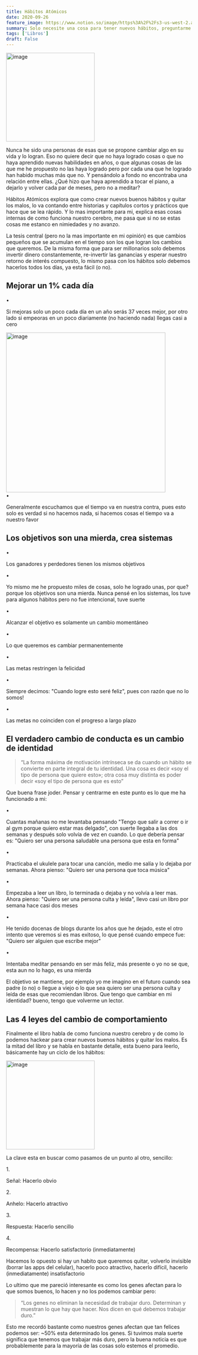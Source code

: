 ```yaml
---
title: Hábitos Atómicos
date: 2020-09-26
feature_image: https://www.notion.so/image/https%3A%2F%2Fs3-us-west-2.amazonaws.com%2Fsecure.notion-static.com%2F52a07ce1-0a92-4bcd-8dc8-c9e816873bc1%2FScreen_Shot_2020-09-26_at_19.38.06.png?table=block&id=a71507aa-d9fd-45e7-a118-00f79ba52c76&userId=&cache=v2
summary: Solo necesite una cosa para tener nuevos hábitos, preguntarme ¿Quién quiero ser?
tags: ['Libros']
draft: False
---
```


<img alt="image" src="https://www.notion.so/image/https%3A%2F%2Fs3-us-west-2.amazonaws.com%2Fsecure.notion-static.com%2F52a07ce1-0a92-4bcd-8dc8-c9e816873bc1%2FScreen_Shot_2020-09-26_at_19.38.06.png?table=block&id=a71507aa-d9fd-45e7-a118-00f79ba52c76&userId=&cache=v2" style="width: 240px" />

<p>Nunca he sido una personas de esas que se propone cambiar algo en su vida y lo logran. Eso no quiere decir que no haya logrado cosas o que no haya aprendido nuevas habilidades en años, o que algunas cosas de las que me he propuesto no las haya logrado pero por cada una que he logrado han habido muchas más que no. Y pensándolo a fondo no encontraba una relación entre ellas. ¿Qué hizo que haya aprendido a tocar el piano, a dejarlo y volver cada par de meses, pero no a meditar?</p>

<p>Hábitos Atómicos explora que como crear nuevos buenos hábitos y quitar los malos, lo va contando entre historias y capítulos cortos y prácticos que hace que se lea rápido. Y lo mas importante para mi, explica esas cosas internas de como funciona nuestro cerebro, me pasa que si no se estas cosas me estanco en nimiedades y no avanzo.</p>

<p>La tesis central (pero no la mas importante en mi opinión) es que cambios pequeños que se acumulan en el tiempo son los que logran los cambios que queremos. De la misma forma que para ser millonarios solo debemos invertir dinero constantemente, re-invertir las ganancias y esperar nuestro retorno de interés compuesto, lo mismo pasa con los hábitos solo debemos hacerlos todos los días, ya esta fácil (o no).</p>

<h2>Mejorar un 1% cada día</h2>

<div class=" list"><div class="li_before"><div class="ul_disc">&bull;</div></div><div class="li_content"><p>Si mejoras solo un poco cada día en un año serás 37 veces mejor, por otro lado si empeoras en un poco diariamente (no haciendo nada) llegas casi a cero</p>
<img alt="image" src="https://www.notion.so/image/https%3A%2F%2Fs3-us-west-2.amazonaws.com%2Fsecure.notion-static.com%2Fde2253f3-97fa-4cdb-9d29-f9dfab6e4d2b%2FScreen_Shot_2020-09-26_at_19.26.08.png?table=block&id=a0ee8e1b-4568-440e-bd47-1b794261ebcb&userId=&cache=v2" style="width: 432px" />

</div></div>

<div class=" list"><div class="li_before"><div class="ul_disc">&bull;</div></div><div class="li_content"><p>Generalmente escuchamos que el tiempo va en nuestra contra, pues esto solo es verdad si no hacemos nada, si hacemos cosas el tiempo va a nuestro favor</p></div></div>

<h2>Los objetivos son una mierda, crea sistemas</h2>

<div class=" list"><div class="li_before"><div class="ul_disc">&bull;</div></div><div class="li_content"><p>Los ganadores y perdedores tienen los mismos objetivos</p>
<div class=" list"><div class="li_before"><div class="ul_disc">&bull;</div></div><div class="li_content"><p>Yo mismo me he propuesto miles de cosas, solo he logrado unas, por que? porque los objetivos son una mierda. Nunca pensé en los sistemas, los tuve para algunos hábitos pero no fue intencional, tuve suerte</p></div></div>

</div></div>

<div class=" list"><div class="li_before"><div class="ul_disc">&bull;</div></div><div class="li_content"><p>Alcanzar el objetivo es solamente un cambio momentáneo</p>
<div class=" list"><div class="li_before"><div class="ul_disc">&bull;</div></div><div class="li_content"><p>Lo que queremos es cambiar permanentemente</p></div></div>

</div></div>

<div class=" list"><div class="li_before"><div class="ul_disc">&bull;</div></div><div class="li_content"><p>Las metas restringen la felicidad</p>
<div class=" list"><div class="li_before"><div class="ul_disc">&bull;</div></div><div class="li_content"><p>Siempre decimos: &quot;Cuando logre esto seré feliz&quot;, pues con razón que no lo somos!</p></div></div>

</div></div>

<div class=" list"><div class="li_before"><div class="ul_disc">&bull;</div></div><div class="li_content"><p>Las metas no coinciden con el progreso a largo plazo</p></div></div>

<h2 class="yellow_background">El verdadero cambio de conducta es un cambio de identidad</h2>

<blockquote><p>“La forma máxima de motivación intrínseca se da cuando un hábito se convierte en parte integral de tu identidad. Una cosa es decir «soy el tipo de persona que quiere esto»; otra cosa muy distinta es poder decir «soy el tipo de persona que es esto”</p>
</blockquote>

<p>Que buena frase joder. Pensar y centrarme en este punto es lo que me ha funcionado a mi:</p>

<div class=" list"><div class="li_before"><div class="ul_disc">&bull;</div></div><div class="li_content"><p>Cuantas mañanas no me levantaba pensando &quot;Tengo que salir a correr o ir al gym porque quiero estar mas delgado&quot;, con suerte llegaba a las dos semanas y después solo volvía de vez en cuando. Lo que debería pensar es: &quot;Quiero ser una persona saludable una persona que esta en forma&quot;</p></div></div>

<div class=" list"><div class="li_before"><div class="ul_disc">&bull;</div></div><div class="li_content"><p>Practicaba el ukulele para tocar una canción, medio me salía y lo dejaba por semanas. Ahora pienso: &quot;Quiero ser una persona que toca música&quot;</p></div></div>

<div class=" list"><div class="li_before"><div class="ul_disc">&bull;</div></div><div class="li_content"><p>Empezaba a leer un libro, lo terminada o dejaba y no volvía a leer mas. Ahora pienso: &quot;Quiero ser una persona culta y leída&quot;, llevo casi un libro por semana hace casi dos meses</p></div></div>

<div class=" list"><div class="li_before"><div class="ul_disc">&bull;</div></div><div class="li_content"><p>He tenido docenas de blogs durante los años que he dejado, este el otro intento que veremos si es mas exitoso, lo que pensé cuando empece fue: &quot;Quiero ser alguien que escribe mejor&quot;</p></div></div>

<div class=" list"><div class="li_before"><div class="ul_disc">&bull;</div></div><div class="li_content"><p>Intentaba meditar pensando en ser más feliz, más presente o yo no se que, esta aun no lo hago, es una mierda</p></div></div>

<p>El objetivo se mantiene, por ejemplo yo me imagino en el futuro cuando sea padre (o no) o llegue a viejo o lo que sea quiero ser una persona culta y leída de esas que recomiendan libros. Que tengo que cambiar en mi identidad? bueno, tengo que volverme un lector.</p>

<h2>Las 4 leyes del cambio de comportamiento</h2>

<p>Finalmente el libro habla de como funciona nuestro cerebro y de como lo podemos hackear para crear nuevos buenos hábitos y quitar los malos. Es la mitad del libro y se habla en bastante detalle, esta bueno para leerlo, básicamente hay un ciclo de los hábitos:</p>

<img alt="image" src="https://www.notion.so/image/https%3A%2F%2Fs3-us-west-2.amazonaws.com%2Fsecure.notion-static.com%2F4f57e210-1244-44b5-9215-61afff2d3a2d%2FScreen_Shot_2020-09-26_at_20.17.14.png?table=block&id=09c9b436-153d-40a3-abc3-ba4124a2da93&userId=&cache=v2" style="width: 240px" />

<p>La clave esta en buscar como pasamos de un punto al otro, sencillo:</p>

<div class=" list"><div class="li_before"><div class="ol_disc">1.</div></div><div class="li_content"><p>Señal: Hacerlo obvio</p></div></div>

<div class=" list"><div class="li_before"><div class="ol_disc">2.</div></div><div class="li_content"><p>Anhelo: Hacerlo atractivo</p></div></div>

<div class=" list"><div class="li_before"><div class="ol_disc">3.</div></div><div class="li_content"><p>Respuesta: Hacerlo sencillo</p></div></div>

<div class=" list"><div class="li_before"><div class="ol_disc">4.</div></div><div class="li_content"><p>Recompensa: Hacerlo satisfactorio (inmediatamente)</p></div></div>

<p>Hacemos lo opuesto si hay un habito que queremos quitar, volverlo invisible (borrar las apps del celular), hacerlo poco atractivo, hacerlo difícil, hacerlo (inmediatamente) insatisfactorio</p>

<p>Lo ultimo que me pareció interesante es como los genes afectan para lo que somos buenos, lo hacen y no los podemos cambiar pero:</p>

<blockquote><p>“Los genes no eliminan la necesidad de trabajar duro. Determinan y muestran lo que hay que hacer. Nos dicen en qué debemos trabajar duro.”</p>
</blockquote>

<p>Esto me recordó bastante como nuestros genes afectan que tan felices podemos ser: ~50% esta determinado los genes. Si tuvimos mala suerte significa que tenemos que trabajar más duro, pero la buena noticia es que probablemente para la mayoría de las cosas solo estemos el promedio.</p>